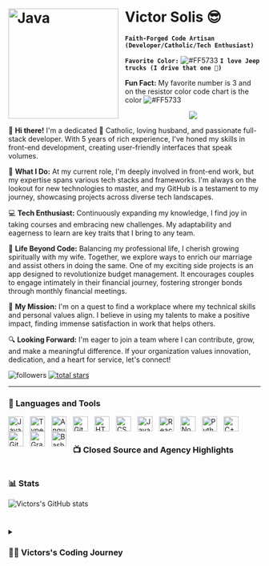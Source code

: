 # <img align="left" alt="Java" width="220px" style="padding-right:10px;" src="https://di-uploads-pod2.dealerinspire.com/oxmoorcdjr/uploads/2019/05/2020-jeep-gladiator-angled-lg.png"/> Victor Solis 😎


**`Faith-Forged Code Artisan (Developer/Catholic/Tech Enthusiast)`**

**`Favorite Color:`** ![#FF5733](https://via.placeholder.com/15/FF5733/000000?text=+)      **`I love Jeep trucks (I drive that one 👀)`**

   **Fun Fact:** My favorite number is 3 and on the resistor color code chart is the color ![#FF5733](https://via.placeholder.com/15/FF5733/000000?text=+) 


<p align="center">
  <!-- Typing SVG by DenverCoder1 - https://github.com/DenverCoder1/readme-typing-svg -->
  <a href="https://github.com/DenverCoder1/readme-typing-svg">
    <img src="https://readme-typing-svg.demolab.com/?lines=Full-Stack%20Web%20and%20Mobile%20 App%20Developer;Experienced%20UI%2FUX%20Designer;5%2B%20years%20of%20coding%20experience;Always%20learning%20new%20things&font=Fira%20Code&center=true&width=600&height=45&color=FF5733&vCenter=true&pause=1000&size=22" /></a>
</p>

👋 **Hi there!** I'm a dedicated 🙏 Catholic, loving husband, and passionate full-stack developer. With 5 years of rich experience, I've honed my skills in front-end development, creating user-friendly interfaces that speak volumes.

🌟 **What I Do:** At my current role, I'm deeply involved in front-end work, but my expertise spans various tech stacks and frameworks. I'm always on the lookout for new technologies to master, and my GitHub is a testament to my journey, showcasing projects across diverse tech landscapes.

💻 **Tech Enthusiast:** Continuously expanding my knowledge, I find joy in taking courses and embracing new challenges. My adaptability and eagerness to learn are key traits that I bring to any team.

👫 **Life Beyond Code:** Balancing my professional life, I cherish growing spiritually with my wife. Together, we explore ways to enrich our marriage and assist others in doing the same. One of my exciting side projects is an app designed to revolutionize budget management. It encourages couples to engage intimately in their financial journey, fostering stronger bonds through monthly financial meetings.

🌱 **My Mission:** I'm on a quest to find a workplace where my technical skills and personal values align. I believe in using my talents to make a positive impact, finding immense satisfaction in work that helps others.

🔍 **Looking Forward:** I'm eager to join a team where I can contribute, grow, and make a meaningful difference. If your organization values innovation, dedication, and a heart for service, let's connect!
   <p align="left">
         <img alt="followers" title="Follow me on Github" src="https://custom-icon-badges.demolab.com/github/followers/Vectrino314?color=236ad3&labelColor=1155ba&style=for-the-badge&logo=person-add&label=Follow&logoColor=white"/></a>
      <a href="https://github.com/Vectrino314?tab=repositories&sort=stargazers">
         <img alt="total stars" title="Total stars on GitHub" src="https://custom-icon-badges.demolab.com/github/stars/Vectrino314?color=55960c&style=for-the-badge&labelColor=488207&logo=star"/></a>
   </p>

---

### 🧰 Languages and Tools

<img align="left" alt="Java" width="30px" style="padding-right:10px;" src="https://cdn.jsdelivr.net/gh/devicons/devicon/icons/java/java-original.svg"/>
<img align="left" alt="TypeScript" width="30px" style="padding-right:10px;" src="https://cdn.jsdelivr.net/gh/devicons/devicon/icons/typescript/typescript-plain.svg" />
<img align="left" alt="Angular" width="30px" style="padding-right:10px;" src="https://cdn.jsdelivr.net/gh/devicons/devicon/icons/angularjs/angularjs-plain.svg" />
<img align="left" alt="Git" width="30px" style="padding-right:10px;" src="https://cdn.jsdelivr.net/gh/devicons/devicon/icons/git/git-original.svg" />
<img align="left" alt="HTML" width="30px" style="padding-right:10px;" src="https://cdn.jsdelivr.net/gh/devicons/devicon/icons/html5/html5-plain.svg" />
<img align="left" alt="CSS" width="30px" style="padding-right:10px;" src="https://cdn.jsdelivr.net/gh/devicons/devicon/icons/css3/css3-plain.svg" />
<img align="left" alt="JavaScript" width="30px" style="padding-right:10px;" src="https://cdn.jsdelivr.net/gh/devicons/devicon/icons/javascript/javascript-plain.svg" />
<img align="left" alt="React" width="30px" style="padding-right:10px;" src="https://cdn.jsdelivr.net/gh/devicons/devicon/icons/react/react-original.svg" />
<img align="left" alt="NodeJS" width="30px" style="padding-right:10px;" src="https://cdn.jsdelivr.net/gh/devicons/devicon/icons/nodejs/nodejs-original.svg" />
<img align="left" alt="Python" width="30px" style="padding-right:10px;" src="https://cdn.jsdelivr.net/gh/devicons/devicon/icons/python/python-plain.svg" />
<img align="left" alt="C++" width="30px" style="padding-right:10px;" src="https://cdn.jsdelivr.net/gh/devicons/devicon/icons/cplusplus/cplusplus-line.svg" />
<img align="left" alt="GitHub" width="30px" style="padding-right:10px;" src="https://cdn.jsdelivr.net/gh/devicons/devicon/icons/github/github-original.svg" />
<img align="left" alt="Gradle" width="30px" style="padding-right:10px;" src="https://cdn.jsdelivr.net/gh/devicons/devicon/icons/gradle/gradle-plain.svg" />
<img align="left" alt="Bash" width="30px" style="padding-right:10px;" src="https://cdn.jsdelivr.net/gh/devicons/devicon/icons/bash/bash-original.svg" />
<br />

#

### 📺 Closed Source and Agency Highlights


#

### 📊 Stats

![Victors's GitHub stats](https://github-readme-stats.vercel.app/api?username=vectrino314&show_icons=true&theme=gruvbox)

<!-- ![GitHub Streak](https://streak-stats.demolab.com?user=Vectrino314&theme=gruvbox&border_radius=4.5) -->

#

<details>
 <summary><h3>👨‍💻 Victors's Coding Journey</h3></summary>
   TODO
